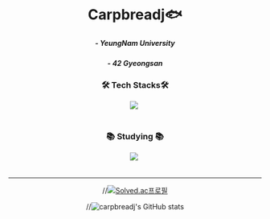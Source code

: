 <h1 align="center">Carpbreadj🐟</h1>

<h5 align="center">
- YeungNam University
<h5 align="center">
- 42 Gyeongsan
</h5>

  
<h3 align="center">🛠 Tech Stacks🛠</h3>

<div align="center">
  <img src="https://img.shields.io/badge/c-A8B9CC.svg?style=for-the-badge&logo=c&logoColor=black" />&nbsp
</div>

<br>

<h3 align="center">📚 Studying 📚</h3>
<div align="center">
  <img src="https://img.shields.io/badge/java-%23ED8B00.svg?style=for-the-badge&logo=openjdk&logoColor=white" />&nbsp
</div>
<br>
<div align="center">
  
----

//[![Solved.ac프로필](http://mazassumnida.wtf/api/v2/generate_badge?boj=skyjmk04)](https://solved.ac/skyjmk04)

//![carpbreadj's GitHub stats](https://github-readme-stats.vercel.app/api?username=carpbreadj&show_icons=true&theme=dracula)
